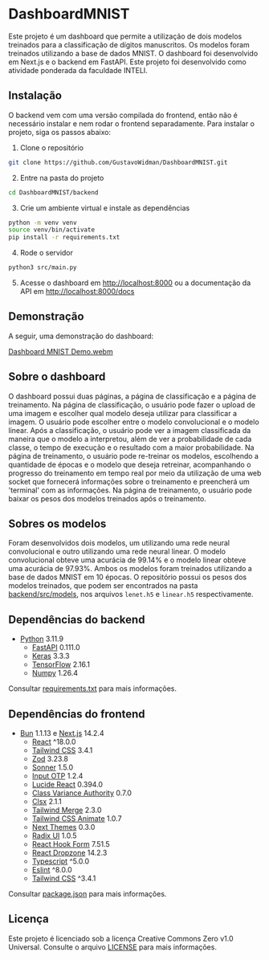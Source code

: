 # DashboardMNIST

Este projeto é um dashboard que permite a utilização de dois modelos treinados para a classificação de dígitos manuscritos. Os modelos foram treinados utilizando a base de dados MNIST. O dashboard foi desenvolvido em Next.js e o backend em FastAPI. Este projeto foi desenvolvido como atividade ponderada da faculdade INTELI.

## Instalação

O backend vem com uma versão compilada do frontend, então não é necessário instalar e nem rodar o frontend separadamente. Para instalar o projeto, siga os passos abaixo:

1. Clone o repositório

```bash
git clone https://github.com/GustavoWidman/DashboardMNIST.git
```

2. Entre na pasta do projeto

```bash
cd DashboardMNIST/backend
```

3. Crie um ambiente virtual e instale as dependências

```bash
python -m venv venv
source venv/bin/activate
pip install -r requirements.txt
```

4. Rode o servidor

```bash
python3 src/main.py
```

5. Acesse o dashboard em <http://localhost:8000> ou a documentação da API em <http://localhost:8000/docs>

## Demonstração

A seguir, uma demonstração do dashboard:

[Dashboard MNIST Demo.webm](https://github.com/GustavoWidman/DashboardMNIST/assets/123963822/47fe112d-d099-4ea4-ae8a-382f32187b6c)

## Sobre o dashboard

O dashboard possui duas páginas, a página de classificação e a página de treinamento. Na página de classificação, o usuário pode fazer o upload de uma imagem e escolher qual modelo deseja utilizar para classificar a imagem. O usuário pode escolher entre o modelo convolucional e o modelo linear. Após a classificação, o usuário pode ver a imagem classificada da maneira que o modelo a interpretou, além de ver a probabilidade de cada classe, o tempo de execução e o resultado com a maior probabilidade. Na página de treinamento, o usuário pode re-treinar os modelos, escolhendo a quantidade de épocas e o modelo que deseja retreinar, acompanhando o progresso do treinamento em tempo real por meio da utilização de uma web socket que fornecerá informações sobre o treinamento e preencherá um 'terminal' com as informações. Na página de treinamento, o usuário pode baixar os pesos dos modelos treinados após o treinamento.

## Sobres os modelos

Foram desenvolvidos dois modelos, um utilizando uma rede neural convolucional e outro utilizando uma rede neural linear. O modelo convolucional obteve uma acurácia de 99.14% e o modelo linear obteve uma acurácia de 97.93%. Ambos os modelos foram treinados utilizando a base de dados MNIST em 10 épocas. O repositório possui os pesos dos modelos treinados, que podem ser encontrados na pasta [backend/src/models](backend/src/models), nos arquivos `lenet.h5` e `linear.h5` respectivamente.

## Dependências do backend

- [Python](https://www.python.org/) 3.11.9
  - [FastAPI](https://fastapi.tiangolo.com/) 0.111.0
  - [Keras](https://keras.io/) 3.3.3
  - [TensorFlow](https://www.tensorflow.org/) 2.16.1
  - [Numpy](https://numpy.org/) 1.26.4

Consultar [requirements.txt](backend/requirements.txt) para mais informações.

## Dependências do frontend

- [Bun](https://bun.sh) 1.1.13 e [Next.js](https://nextjs.org/) 14.2.4
  - [React](https://reactjs.org/) ^18.0.0
  - [Tailwind CSS](https://tailwindcss.com/) 3.4.1
  - [Zod](https://zod.dev) 3.23.8
  - [Sonner](https://sonner.dev) 1.5.0
  - [Input OTP](https://www.npmjs.com/package/input-otp) 1.2.4
  - [Lucide React](https://www.npmjs.com/package/lucide-react) 0.394.0
  - [Class Variance Authority](https://www.npmjs.com/package/class-variance-authority) 0.7.0
  - [Clsx](https://www.npmjs.com/package/clsx) 2.1.1
  - [Tailwind Merge](https://www.npmjs.com/package/tailwind-merge) 2.3.0
  - [Tailwind CSS Animate](https://www.npmjs.com/package/tailwindcss-animate) 1.0.7
  - [Next Themes](https://www.npmjs.com/package/next-themes) 0.3.0
  - [Radix UI](https://www.radix-ui.com/) 1.0.5
  - [React Hook Form](https://react-hook-form.com/) 7.51.5
  - [React Dropzone](https://react-dropzone.js.org/) 14.2.3
  - [Typescript](https://www.typescriptlang.org/) ^5.0.0
  - [Eslint](https://eslint.org/) ^8.0.0
  - [Tailwind CSS](https://tailwindcss.com/) ^3.4.1

Consultar [package.json](frontend/package.json) para mais informações.

## Licença

Este projeto é licenciado sob a licença Creative Commons Zero v1.0 Universal. Consulte o arquivo [LICENSE](LICENSE) para mais informações.
